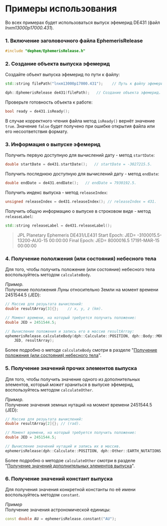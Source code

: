 # Примеры использования
Во всех примерах будет использоваться выпуск эфемерид DE431 (файл *lnxm13000p17000.431*).

### 1. Включение заголовочного файла EphemerisRelease
````c++
#include "dephem/EphemerisRelease.h"
````

### 2. Создание объекта выпуска эфемерид
Создайте объект выпуска эфемерид по пути к файлу:
````c++
std::string filePath("lnxm13000p17000.431");    // Путь к файлу эфемерид.

dph::EphemerisRelease de431(filePath);   // Создание объекта эфемерид.
````

Проверьте готовность объекта к работе:
````c++
bool ready = de431.isReady();
````
В случае корректного чтения файла метод `isReady()` вернёт значение `true`. Значение `false` будет получено при ошибке открытия файла или его несоответствия формату.

### 3. Информация о выпуске эфемерид
Получить первую доступную для вычислений дату - метод `startDate`:
````c++
double startDate = de431.startDate();   // startDate = -3027215.5.
````

Получить последнюю доступную для вычислений дату -  метод `endDate`:
````c++
double endDate = de431.endDate();   // endDate = 7930192.5.
````

Получить индекс выпуска -  метод `releaseIndex`:
````c++
unsigned releaseIndex = de431.releaseIndex(); // releaseIndex = 431. 
````

Получить общую информацию о выпуске в строковом виде -  метод `releaseLabel`:
````c++
std::string releaseLabel = de431.releaseLabel();
````
>JPL Planetary Ephemeris DE431/LE431
Start Epoch: JED= -3100015.5-13200-AUG-15 00:00:00
Final Epoch: JED=  8000016.5 17191-MAR-15 00:00:00

### 4. Получение пололжения (или состояния) небесного тела
Для того, чтобы получить положение (или состояние) небесного тела воспользуйтесь методом `calculateBody`.

*Пример.*   
Получение пололжения Луны относительно Земли на момент времени 2451544.5 (JED):

````c++
// Массив для резуьтата вычислений:
double resultArray[3]{};    // x, y, z (km).

// Момент времени, на который требуется получить положение:
double JED = 2451544.5;

// Вычисление положения и запись его в массив resultArray:
ephemerisRelease.calculateBody(dph::Calculate::POSITION, dph::Body::MOON, dph::Body::EARTH, 
    JED, resultArray);
````

Более подробно о методе `calculateBody` смотри в разделе "[Получение положения (или состояния) небесного тела](body-pos-state.md)".

### 5. Получение значений прочих элементов выпуска
Для того, чтобы получить значение одного из дополнительных элементов, который *может* храниться в выпуске эфемерид, воспользуйтесь методом `calculateOther`.

*Пример.*  
Получение значения земных нутаций на момент времени 2451544.5 (JED):

````c++
// Массив для резуьтата вычислений:
double resultArray[2]{}; // (rad).

// Момент времени, на который требуется получить положение:
double JED = 2451544.5;

// Вычисление значений нутаций и запись их в массив.
ephemerisRelease(dph::Calculate::POSITION, dph::Other::EARTH_NUTATIONS, JED, resultArray);
````

Более подробно о методое `calculateOther` смотри в разделе "[Получение значений дополнительных элементов выпуска](other-elements.md)".

### 6. Получение значений констант выпуска
Для получения значения конкретной константы по её имени воспользуйтесь методом `constant`.

*Пример*  
Получение значения астрономической единицы:
````c++
const double AU = ephemerisRelease.constant("AU");
````